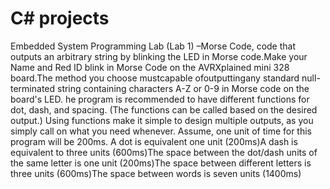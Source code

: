 # C# projects 
Embedded System Programming Lab (Lab 1) –Morse Code, code  that  outputs  an  arbitrary  string  by  blinking the LED in Morse code.Make your Name and Red ID blink in Morse Code on the AVRXplained mini  328  board.The  method  you  choose  mustcapable  ofoutputtingany  standard  null-terminated string containing characters A-Z or 0-9 in Morse code on the board's LED.
he  program  is  recommended  to  have  different  functions  for  dot,  dash,  and  spacing.  (The functions can be called based on the desired output.) Using functions make it simple to design multiple outputs, as you simply call on what you need whenever. Assume, one unit of time for this program will be 200ms. A dot is equivalent one unit (200ms)A dash is equivalent to three units (600ms)The space between the dot/dash units of the same letter is one unit (200ms)The space between different letters is three units (600ms)The space between words is seven units (1400ms)
